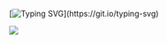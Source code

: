 [![Typing SVG](https://readme-typing-svg.herokuapp.com?font=Fira+Code&pause=1000&center=true&width=435&lines=code+my+future.)](https://git.io/typing-svg)

<!-- ### About Me
I am currently deepening my skills in front-end development;
interested in building purposeful, accessible, and human-centered products. -->

<!--  ![GIF](https://media.giphy.com/media/v1.Y2lkPTc5MGI3NjExbnpwaHYyOW8wMDVpb3Z0NWs2NzhjeGxtaTh4MmE3NnVpbzMzeWJzZSZlcD12MV9naWZzX3NlYXJjaCZjdD1n/PFkgOFloYgGqc/giphy.gif)   -->

<!-- ![GIF](https://media.giphy.com/media/v1.Y2lkPTc5MGI3NjExMnRjdjExYmhlYXFqOGhmNmdsMHRyNHJjN2doNG1jano2YXE0bnNpdyZlcD12MV9naWZzX3NlYXJjaCZjdD1n/PZrjGkr334fXa/giphy.gif) -->

![](https://github-readme-streak-stats.herokuapp.com/?user=lianadna&theme=tokyonight&hide_border=true)

<!-- ![](https://github-readme-stats.vercel.app/api/top-langs/?username=lianadna&theme=dark&hide_border=false&include_all_commits=false&count_private=true&layout=compact) -->
